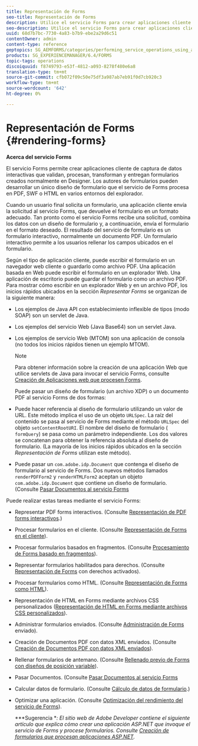 ```yaml
---
title: Representación de Forms
seo-title: Representación de Forms
description: Utilice el servicio Forms para crear aplicaciones cliente de captura de datos interactivas que validen, procesan, transforman y entregan formularios creados normalmente en Designer. Los autores de formularios pueden desarrollar un único diseño de formulario que el servicio de Forms procesa en PDF, SWF o HTML en varios entornos del explorador.
seo-description: Utilice el servicio Forms para crear aplicaciones cliente de captura de datos interactivas que validen, procesan, transforman y entregan formularios creados normalmente en Designer. Los autores de formularios pueden desarrollar un único diseño de formulario que el servicio de Forms procesa en PDF, SWF o HTML en varios entornos del explorador.
uuid: 68d7b7bc-7730-4a83-b7b9-ebe2a29d6c51
contentOwner: admin
content-type: reference
geptopics: SG_AEMFORMS/categories/performing_service_operations_using_apis
products: SG_EXPERIENCEMANAGER/6.4/FORMS
topic-tags: operations
discoiquuid: f8749793-e53f-4812-a093-8278f480e6a8
translation-type: tm+mt
source-git-commit: cfb072f09c50e75df3a987ab7eb91f0d7cb920c3
workflow-type: tm+mt
source-wordcount: '642'
ht-degree: 0%

---
```



# Representación de Forms {#rendering-forms}

**Acerca del servicio Forms**

El servicio Forms permite crear aplicaciones cliente de captura de datos interactivas que validan, procesan, transforman y entregan formularios creados normalmente en Designer. Los autores de formularios pueden desarrollar un único diseño de formulario que el servicio de Forms procesa en PDF, SWF o HTML en varios entornos del explorador.

Cuando un usuario final solicita un formulario, una aplicación cliente envía la solicitud al servicio Forms, que devuelve el formulario en un formato adecuado. Tan pronto como el servicio Forms recibe una solicitud, combina los datos con un diseño de formulario y, a continuación, envía el formulario en el formato deseado. El resultado del servicio de formulario es un formulario interactivo, normalmente un documento PDF. Un formulario interactivo permite a los usuarios rellenar los campos ubicados en el formulario.

Según el tipo de aplicación cliente, puede escribir el formulario en un navegador web cliente o guardarlo como archivo PDF. Una aplicación basada en Web puede escribir el formulario en un explorador Web. Una aplicación de escritorio puede guardar el formulario como un archivo PDF. Para mostrar cómo escribir en un explorador Web y en un archivo PDF, los inicios rápidos ubicados en la sección *Representar Forms* se organizan de la siguiente manera:

* Los ejemplos de Java API con establecimiento inflexible de tipos (modo SOAP) son un servlet de Java.
* Los ejemplos del servicio Web (Java Base64) son un servlet Java.
* Los ejemplos de servicio Web (MTOM) son una aplicación de consola (no todos los inicios rápidos tienen un ejemplo MTOM).

   >[!NOTE]
   >
   >Para obtener información sobre la creación de una aplicación Web que utilice servlets de Java para invocar el servicio Forms, consulte [Creación de Aplicaciones web que procesen Forms](/help/forms/developing/creating-web-applications-renders-forms.md).

   Puede pasar un diseño de formulario (un archivo XDP) o un documento PDF al servicio Forms de dos formas:

* Puede hacer referencia al diseño de formulario utilizando un valor de URL. Este método implica el uso de un objeto `URLSpec`. La raíz del contenido se pasa al servicio de Forms mediante el método `URLSpec` del objeto `setContentRootURI`. El nombre del diseño de formulario ( `formQuery`) se pasa como un parámetro independiente. Los dos valores se concatenan para obtener la referencia absoluta al diseño de formulario. (La mayoría de los inicios rápidos ubicados en la sección *Representación de Forms* utilizan este método).
* Puede pasar un `com.adobe.idp.Document` que contenga el diseño de formulario al servicio de Forms. Dos nuevos métodos llamados `renderPDFForm2` y `renderHTMLForm2` aceptan un objeto `com.adobe.idp.Document` que contiene un diseño de formulario. (Consulte [Pasar Documentos al servicio Forms](/help/forms/developing/passing-documents-forms-service.md)

Puede realizar estas tareas mediante el servicio Forms:

* Representar PDF forms interactivos. (Consulte [Representación de PDF forms interactivos](/help/forms/developing/rendering-interactive-pdf-forms.md).)
* Procesar formularios en el cliente. (Consulte [Representación de Forms en el cliente](/help/forms/developing/rendering-forms-client.md)).
* Procesar formularios basados en fragmentos. (Consulte [Procesamiento de Forms basado en fragmentos](/help/forms/developing/rendering-forms-based-fragments.md)).
* Representar formularios habilitados para derechos. (Consulte [Representación de Forms](/help/forms/developing/rendering-rights-enabled-forms.md) con derechos activados).
* Procesar formularios como HTML. (Consulte [Representación de Forms como HTML](/help/forms/developing/rendering-forms-html.md)).
* Representación de HTML en Forms mediante archivos CSS personalizados ([Representación de HTML en Forms mediante archivos CSS personalizados](/help/forms/developing/rendering-html-forms-using-custom.md)).
* Administrar formularios enviados. (Consulte [Administración de Forms](/help/forms/developing/handling-submitted-forms.md) enviado).
* Creación de Documentos PDF con datos XML enviados. (Consulte [Creación de Documentos PDF con datos XML enviados](/help/forms/developing/creating-pdf-documents-submitted-xml.md)).
* Rellenar formularios de antemano. (Consulte [Rellenado previo de Forms con diseños de posición variable](/help/forms/developing/prepopulating-forms-flowable-layouts.md)).
* Pasar Documentos. (Consulte [Pasar Documentos al servicio Forms](/help/forms/developing/passing-documents-forms-service.md)
* Calcular datos de formulario. (Consulte [Cálculo de datos de formulario](/help/forms/developing/calculating-form-data.md).)
* Optimizar una aplicación. (Consulte [Optimización del rendimiento del servicio de Forms](/help/forms/developing/optimizing-performance-forms-service.md)).

   ***Sugerencia **: El sitio web de Adobe Developer contiene el siguiente artículo que explica cómo crear una aplicación ASP.NET que invoque el servicio de Forms y procese formularios. Consulte [Creación de formularios que procesan aplicaciones ASP.NET](https://www.adobe.com/devnet/livecycle/articles/asp_net.html).*

